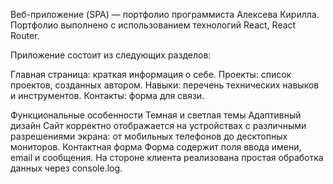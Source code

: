 
Веб-приложение (SPA) — портфолио программиста Алексева Кирилла. Портфолио выполнено с использованием технологий React, React Router.

Приложение состоит из следующих разделов:

Главная страница: краткая информация о себе.
Проекты: список проектов, созданных автором.
Навыки: перечень технических навыков и инструментов.
Контакты: форма для связи.

Функциональные особенности
Темная и светлая темы
Адаптивный дизайн
Сайт корректно отображается на устройствах с различными разрешениями экрана: от мобильных телефонов до десктопных мониторов.
Контактная форма
Форма содержит поля ввода имени, email и сообщения. На стороне клиента реализована простая обработка данных через console.log.
